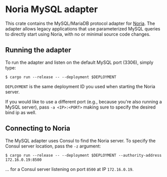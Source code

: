 # Noria MySQL adapter

This crate contains the MySQL/MariaDB protocol adapter for
[Noria](https://github.com/mit-pdos/noria). The adapter allows legacy
applications that use parameterized MySQL queries to directly start
using Noria, with no or minimal source code changes.

## Running the adapter
To run the adapter and listen on the default MySQL port (3306), simply type:

```console
$ cargo run --release -- --deployment $DEPLOYMENT
```
`DEPLOYMENT` is the same deployment ID you used when starting
the Noria server.

If you would like to use a different port (e.g., because you're also running
a MySQL server), pass `-a <IP>:<PORT>` making sure to specify the desired bind
ip as well.

## Connecting to Noria
The MySQL adapter uses Consul to find the Noria server. To specify the
Consul server location, pass the `-z` argument:

```console
$ cargo run --release -- --deployment $DEPLOYMENT --authority-address 172.16.0.19:8500
```
... for a Consul server listening on port `8500` at IP `172.16.0.19`.
